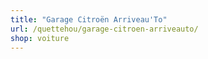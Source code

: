 ```yaml
---
title: "Garage Citroën Arriveau'To"
url: /quettehou/garage-citroen-arriveauto/
shop: voiture
---
```

